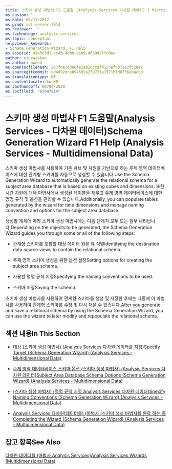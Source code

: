 ```yaml
---
title: 스키마 생성 마법사 F1 도움말 (Analysis Services 다차원 데이터) | Microsoft Docs
ms.custom: ''
ms.date: 06/13/2017
ms.prod: sql-server-2014
ms.reviewer: ''
ms.technology: analysis-services
ms.topic: conceptual
helpviewer_keywords:
- Schema Generation Wizard, F1 Help
ms.assetid: 41e5e3d1-cc45-4bb0-ac09-4639d2ffc0ea
author: minewiskan
ms.author: owend
ms.openlocfilehash: 267fde3d3a0fe2ab28ccef4155efc07262fc2842
ms.sourcegitcommit: ad4d92dce894592a259721a1571b1d8736abacdb
ms.translationtype: MT
ms.contentlocale: ko-KR
ms.lasthandoff: 08/04/2020
ms.locfileid: "87647914"
---
```

# <a name="schema-generation-wizard-f1-help-analysis-services---multidimensional-data"></a><span data-ttu-id="40340-102">스키마 생성 마법사 F1 도움말(Analysis Services - 다차원 데이터)</span><span class="sxs-lookup"><span data-stu-id="40340-102">Schema Generation Wizard F1 Help (Analysis Services - Multidimensional Data)</span></span>
  <span data-ttu-id="40340-103">스키마 생성 마법사를 사용하여 기존 큐브 및 차원을 기반으로 하는 주제 영역 데이터베이스에 대한 관계형 스키마를 자동으로 생성할 수 있습니다.</span><span class="sxs-lookup"><span data-stu-id="40340-103">Use the Schema Generation Wizard to automatically generate the relational schema for a subject area database that is based on existing cubes and dimensions.</span></span> <span data-ttu-id="40340-104">또한 시간 차원에 대해 마법사에서 생성된 테이블을 채우고 주제 영역 데이터베이스에 대한 명명 규칙 및 옵션을 관리할 수 있습니다.</span><span class="sxs-lookup"><span data-stu-id="40340-104">Additionally, you can populate tables generated by the wizard for time dimensions and manage naming convention and options for the subject area database.</span></span>  
  
 <span data-ttu-id="40340-105">생성할 개체에 따라 스키마 생성 마법사에는 다음 단계가 모두 또는 일부 나타납니다.</span><span class="sxs-lookup"><span data-stu-id="40340-105">Depending on the objects to be generated, the Schema Generation Wizard guides you through some or all of the following steps:</span></span>  
  
-   <span data-ttu-id="40340-106">관계형 스키마를 포함할 대상 데이터 원본 뷰 식별</span><span class="sxs-lookup"><span data-stu-id="40340-106">Identifying the destination data source views to contain the relational schema.</span></span>  
  
-   <span data-ttu-id="40340-107">주제 영역 스키마 생성을 위한 옵션 설정</span><span class="sxs-lookup"><span data-stu-id="40340-107">Setting options for creating the subject area schema.</span></span>  
  
-   <span data-ttu-id="40340-108">사용할 명명 규칙 지정</span><span class="sxs-lookup"><span data-stu-id="40340-108">Specifying the naming conventions to be used.</span></span>  
  
-   <span data-ttu-id="40340-109">스키마 저장</span><span class="sxs-lookup"><span data-stu-id="40340-109">Saving the schema.</span></span>  
  
 <span data-ttu-id="40340-110">스키마 생성 마법사를 사용하여 관계형 스키마를 생성 및 저장한 후에는 나중에 이 마법사를 사용하여 관계형 스키마를 수정 및 다시 채울 수 있습니다.</span><span class="sxs-lookup"><span data-stu-id="40340-110">After you generate and save a relational schema by using the Schema Generation Wizard, you can use the wizard to later modify and repopulate the relational schema.</span></span>  
  
## <a name="in-this-section"></a><span data-ttu-id="40340-111">섹션 내용</span><span class="sxs-lookup"><span data-stu-id="40340-111">In This Section</span></span>  
  
-   [<span data-ttu-id="40340-112">대상 &#40;스키마 생성 마법사&#41; &#40;Analysis Services 다차원 데이터를 지정&#41;</span><span class="sxs-lookup"><span data-stu-id="40340-112">Specify Target &#40;Schema Generation Wizard&#41; &#40;Analysis Services - Multidimensional Data&#41;</span></span>](specify-target-schema-generation-wizard-analysis-services-multidimensional-data.md)  
  
-   [<span data-ttu-id="40340-113">주제 영역 데이터베이스 스키마 옵션 &#40;스키마 생성 마법사&#41; &#40;Analysis Services 다차원 데이터&#41;</span><span class="sxs-lookup"><span data-stu-id="40340-113">Subject Area Database Schema Options &#40;Schema Generation Wizard&#41; &#40;Analysis Services - Multidimensional Data&#41;</span></span>](subject-area-database-schema-options-analysis-services-multidimensional-data.md)  
  
-   [<span data-ttu-id="40340-114">&#40;스키마 생성 마법사&#41; &#40;명명 규칙 지정 Analysis Services 다차원 데이터&#41;</span><span class="sxs-lookup"><span data-stu-id="40340-114">Specify Naming Conventions &#40;Schema Generation Wizard&#41; &#40;Analysis Services - Multidimensional Data&#41;</span></span>](specify-naming-conventions-schema-generation-analysis-services-multidimensional-data.md)  
  
-   [<span data-ttu-id="40340-115">Analysis Services 다차원&#41;데이터를&#41; &#40;마법사 &#40;스키마 생성 마법사를 완료 하는 중</span><span class="sxs-lookup"><span data-stu-id="40340-115">Completing the Wizard &#40;Schema Generation Wizard&#41; &#40;Analysis Services - Multidimensional Data&#41;</span></span>](complete-schema-generation-wizard-analysis-services-multidimensional-data.md)  
  
## <a name="see-also"></a><span data-ttu-id="40340-116">참고 항목</span><span class="sxs-lookup"><span data-stu-id="40340-116">See Also</span></span>  
 [<span data-ttu-id="40340-117">다차원 데이터를 &#40;마법사 Analysis Services&#41;</span><span class="sxs-lookup"><span data-stu-id="40340-117">Analysis Services Wizards &#40;Multidimensional Data&#41;</span></span>](analysis-services-wizards-multidimensional-data.md)  
  
  
